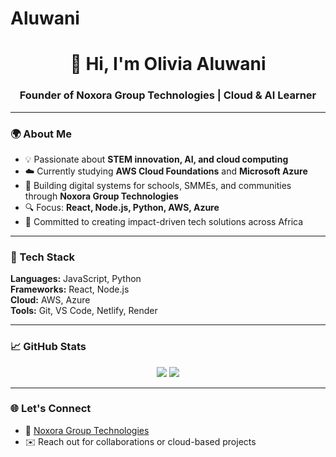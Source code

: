 # Aluwani
<h1 align="center">👋 Hi, I'm Olivia Aluwani</h1>
<h3 align="center">Founder of Noxora Group Technologies | Cloud & AI Learner</h3>

---

### 🌍 About Me
- 💡 Passionate about **STEM innovation, AI, and cloud computing**
- ☁️ Currently studying **AWS Cloud Foundations** and **Microsoft Azure**
- 🧠 Building digital systems for schools, SMMEs, and communities through **Noxora Group Technologies**
- 🔍 Focus: **React, Node.js, Python, AWS, Azure**
- 🌱 Committed to creating impact-driven tech solutions across Africa

---

### 🧰 Tech Stack
**Languages:** JavaScript, Python  
**Frameworks:** React, Node.js  
**Cloud:** AWS, Azure  
**Tools:** Git, VS Code, Netlify, Render

---

### 📈 GitHub Stats
<p align="center">
  <img src="https://github-readme-stats.vercel.app/api?username=Aluwani-tec&show_icons=true&theme=tokyonight" />
  <img src="https://github-readme-stats.vercel.app/api/top-langs/?username=Aluwani-tec&layout=compact&theme=tokyonight" />
</p>

---

### 🌐 Let's Connect
- 💼 [Noxora Group Technologies](https://www.noxora.co.za)
- ✉️ Reach out for collaborations or cloud-based projects
